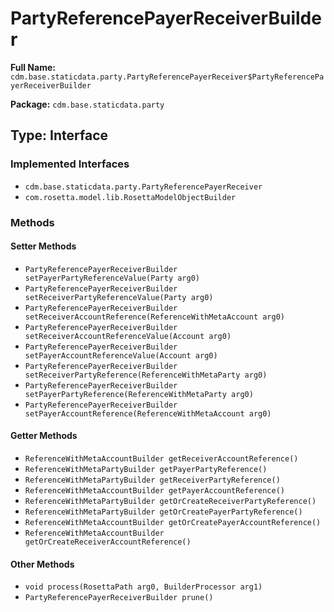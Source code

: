 # PartyReferencePayerReceiverBuilder

**Full Name:** `cdm.base.staticdata.party.PartyReferencePayerReceiver$PartyReferencePayerReceiverBuilder`

**Package:** `cdm.base.staticdata.party`

## Type: Interface

### Implemented Interfaces

- `cdm.base.staticdata.party.PartyReferencePayerReceiver`
- `com.rosetta.model.lib.RosettaModelObjectBuilder`

### Methods

#### Setter Methods

- `PartyReferencePayerReceiverBuilder setPayerPartyReferenceValue(Party arg0)`
- `PartyReferencePayerReceiverBuilder setReceiverPartyReferenceValue(Party arg0)`
- `PartyReferencePayerReceiverBuilder setReceiverAccountReference(ReferenceWithMetaAccount arg0)`
- `PartyReferencePayerReceiverBuilder setReceiverAccountReferenceValue(Account arg0)`
- `PartyReferencePayerReceiverBuilder setPayerAccountReferenceValue(Account arg0)`
- `PartyReferencePayerReceiverBuilder setReceiverPartyReference(ReferenceWithMetaParty arg0)`
- `PartyReferencePayerReceiverBuilder setPayerPartyReference(ReferenceWithMetaParty arg0)`
- `PartyReferencePayerReceiverBuilder setPayerAccountReference(ReferenceWithMetaAccount arg0)`

#### Getter Methods

- `ReferenceWithMetaAccountBuilder getReceiverAccountReference()`
- `ReferenceWithMetaPartyBuilder getPayerPartyReference()`
- `ReferenceWithMetaPartyBuilder getReceiverPartyReference()`
- `ReferenceWithMetaAccountBuilder getPayerAccountReference()`
- `ReferenceWithMetaPartyBuilder getOrCreateReceiverPartyReference()`
- `ReferenceWithMetaPartyBuilder getOrCreatePayerPartyReference()`
- `ReferenceWithMetaAccountBuilder getOrCreatePayerAccountReference()`
- `ReferenceWithMetaAccountBuilder getOrCreateReceiverAccountReference()`

#### Other Methods

- `void process(RosettaPath arg0, BuilderProcessor arg1)`
- `PartyReferencePayerReceiverBuilder prune()`

